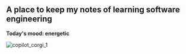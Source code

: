## A place to keep my notes of learning software engineering

**Today's mood: energetic**



![copilot_corgi_1](https://github.com/jennie-jd/jennie-jd/assets/52141333/5d002830-e986-490b-ad30-e117946f2cbd)
